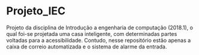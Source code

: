 # Projeto_IEC
Projeto da disciplina de Introdução a engenharia de computação (2018.1), o qual foi-se projetada uma casa inteligente, com determinadas partes voltadas para a acessibilidade. Contudo, nesse repositório estão apenas a caixa de correio automatizada e o sistema de alarme da entrada.
